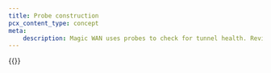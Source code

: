 ```yaml
---
title: Probe construction
pcx_content_type: concept
meta:
    description: Magic WAN uses probes to check for tunnel health. Review information on this page to learn more.
---
```


{{<render file="_probe-construction.md" productFolder="magic-transit" withParameters="/magic-wan/how-to/tunnel-health-checks/#update-health-check-frequency;;Magic WAN;;/magic-wan/get-started/configure-static-routes/;;/magic-wan/get-started/configure-tunnels/;;/magic-wan/get-started/configure-tunnels/#add-tunnels">}}